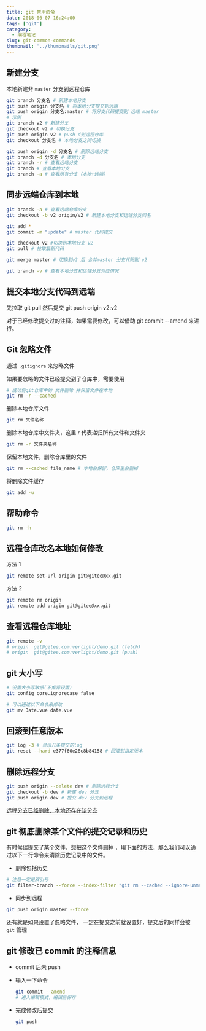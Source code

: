 ```yaml
---
title: git 常用命令
date: 2018-06-07 16:24:00
tags: ['git']
category:
  - 编程笔记
slug: git-common-commands
thumbnail: '../thumbnails/git.png'
---
```


## 新建分支

本地新建非 `master` 分支到远程仓库

```bash
git branch 分支名 # 新建本地分支
git push origin 分支名 # 将本地分支提交到远端
git push origin 分支名:master # 将分支代码提交到 远端 master
# 示例
git branch v2 # 新建分支
git checkout v2 # 切换分支
git push origin v2 # push d到远程仓库
git checkout 分支名 # 本地分支之间切换

git push origin -d 分支名 # 删除远端分支
git branch -d 分支名 # 本地分支
git branch -r # 查看远端分支
git branch # 查看本地分支
git branch -a # 查看所有分支（本地+远端）
```

## 同步远端仓库到本地

```bash
git branck -a # 查看远端仓库分支
git checkout -b v2 origin/v2 # 新建本地分支和远端分支同名

git add *
git commit -m "update" # master 代码提交

git checkout v2 #切换到本地分支 v2
git pull # 拉取最新代码

git merge master # 切换到v2 后 合并master 分支代码到 v2

git branch -v # 查看本地分支和远端分支对应情况
```

## 提交本地分支代码到远端

先拉取 git pull
然后提交
git push origin v2:v2

对于已经修改提交过的注释，如果需要修改，可以借助 git commit --amend 来进行。

## Git 忽略文件

通过 `.gitignore` 来忽略文件

如果要忽略的文件已经提交到了仓库中，需要使用

```bash
# 成功将git仓库中的 文件删除 并保留文件在本地
git rm -r --cached
```

删除本地仓库文件

```bash
git rm 文件名称
```

删除本地仓库中文件夹，这里 r 代表递归所有文件和文件夹

```bash
git rm -r 文件夹名称
```

保留本地文件，删除仓库里的文件

```bash
git rm --cached file_name # 本地会保留，仓库里会删掉
```

将删除文件缓存

```bash
git add -u
```

## 帮助命令

```bash
git rm -h
```

## 远程仓库改名本地如何修改

方法 1

```bash
git remote set-url origin git@gitee@xx.git
```

方法 2

```bash
git remote rm origin
git remote add origin git@gitee@xx.git
```

## 查看远程仓库地址

```bash
git remote -v
# origin  git@gitee.com:verlight/demo.git (fetch)
# origin  git@gitee.com:verlight/demo.git (push)
```

## git 大小写

```bash
# 设置大小写敏感(不推荐设置)
git config core.ignorecase false

# 可以通过以下命令来修改
git mv Date.vue date.vue
```

## 回滚到任意版本

```bash
git log -3 # 显示几条提交的log
git reset --hard e377f60e28c8b84158 # 回滚到指定版本
```

## 删除远程分支

```bash
git push origin --delete dev # 删除远程分支
git checkout -b dev # 新建 dev 分支
git push origin dev # 提交 dev 分支到远程
```

[远程分支已经删除、本地还存在该分支](https://blog.csdn.net/wangqingpei557/article/details/53147086)

## git 彻底删除某个文件的提交记录和历史

有时候误提交了某个文件，想把这个文件删掉 ，用下面的方法，那么我们可以通过以下一行命令来清除历史记录中的文件。

- 删除包括历史

```bash
# 注意一定是双引号
git filter-branch --force --index-filter "git rm --cached --ignore-unmatch 文件的相对路径" --prune-empty --tag-name-filter cat -- --all
```

- 同步到远程

```bash
git push origin master --force
```

还有就是如果设置了忽略文件， 一定在提交之前就设置好，提交后的同样会被 `git` 管理

## git 修改已 commit 的注释信息

- commit 后未 push
- 输入一下命令

  ```bash
  git commit --amend
  # 进入编辑模式，编辑后保存
  ```

- 完成修改后提交

  ```bash
  git push
  ```
